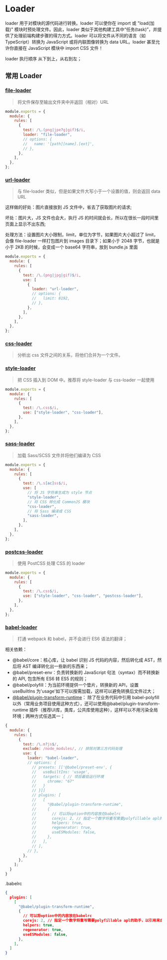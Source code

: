 # Loader

loader 用于对模块的源代码进行转换。loader 可以使你在 import 或 "load(加载)" 模块时预处理文件。因此，loader 类似于其他构建工具中“任务(task)”，并提供了处理前端构建步骤的得力方式。loader 可以将文件从不同的语言（如 TypeScript）转换为 JavaScript 或将内联图像转换为 data URL。loader 甚至允许你直接在 JavaScript 模块中 import CSS 文件！

loader 执行顺序 从下到上，从右到左；

## 常用 Loader

### [file-loader](https://webpack.docschina.org/loaders/file-loader/)

> 将文件保存至输出文件夹中并返回（相对）URL

```js
module.exports = {
  module: {
    rules: [
      {
        test: /\.(png|jpe?g|gif)$/i,
        loader: "file-loader",
        // options: {
        //   name: '[path][name].[ext]',
        // },
      },
    ],
  },
};
```

### [url-loader](https://webpack.docschina.org/loaders/url-loader/)

> 与 file-loader 类似，但是如果文件大写小于一个设置的值，则会返回 data URL

这样做的好处：图片直接放到 JS 文件中，省去了获取图片的请求;

坏处：图片大，JS 文件也会大，执行 JS 的时间就会长，所以在很长一段时间里页面上显示不出东西;

处理方法：设置图片大小限制，limit，单位为字节，如果图片大小超过了 limit，会像 file-loader 一样打包图片到 images 目录下；如果小于 2048 字节，也就是小于 2KB 的时候，会变成一个 base64 字符串，放到 bundle.js 里面

```js
module.exports = {
  module: {
    rules: [
      {
        test: /\.(png|jpg|gif)$/i,
        use: [
          {
            loader: "url-loader",
            // options: {
            //   limit: 8192,
            // },
          },
        ],
      },
    ],
  },
};
```

### [css-loader](https://webpack.docschina.org/loaders/css-loader/)

> 分析出 css 文件之间的关系，将他们合并为一个文件。

### [style-loader](https://webpack.docschina.org/loaders/style-loader/)

> 把 CSS 插入到 DOM 中。推荐将 style-loader 与 css-loader 一起使用

```js
module.exports = {
  module: {
    rules: [
      {
        test: /\.css$/i,
        use: ["style-loader", "css-loader"],
      },
    ],
  },
};
```

### [sass-loader](https://webpack.docschina.org/loaders/sass-loader/)

> 加载 Sass/SCSS 文件并将他们编译为 CSS

```js
module.exports = {
  module: {
    rules: [
      {
        test: /\.s[ac]ss$/i,
        use: [
          // 将 JS 字符串生成为 style 节点
          "style-loader",
          // 将 CSS 转化成 CommonJS 模块
          "css-loader",
          // 将 Sass 编译成 CSS
          "sass-loader",
        ],
      },
    ],
  },
};
```

### [postcss-loader](https://webpack.docschina.org/loaders/postcss-loader/)

> 使用 PostCSS 处理 CSS 的 loader

```js
module.exports = {
  module: {
    rules: [
      {
        test: /\.css$/i,
        use: ["style-loader", "css-loader", "postcss-loader"],
      },
    ],
  },
};
```

### [babel-loader](https://www.babeljs.cn/docs/)

> 打通 webpack 和 babel，并不会进行 ES6 语法的翻译；

相关依赖：

- @babel/core：核心库，让 babel 识别 JS 代码的内容，然后转化成 AST，然后将 AST 编译转化出一些新的东西来；
- @babel/preset-env：负责转换新的 JavaScript 句法（syntax）而不转换新的 API, 包含所有 ES6 转 ES5 的规则；
- @babel/polyfill：为当前环境提供一个垫片，转换新的 API，设置 useBuiltIns 为'usage'如下可以按需加载，这样可以避免转换后文件过大；
- [@babel/plugin-transform-runtime](https://www.babeljs.cn/docs/babel-plugin-transform-runtime)： 除了在业务代码中引用 babel-polyfill 以外（常用业务项目使用这种方式），还可以使用@babel/plugin-transform-runtime 插件（推荐UI库，类库，公共库使用这种），这样可以不用污染全局环境；两种方式任选其一；

```js
{
  module: {
    rules: [
      {
        test: /\.m?js$/,
        exclude: /node_modules/, // 排除对第三方代码处理
        use: {
          loader: "babel-loader",
          // options: {
            // presets: [['@babel/preset-env', {
            //   useBuiltIns: 'usage',
            //   targets: { // 项目最低运行环境
            //     chrome: "67"
            //   }
            // }]]
            // plugins: [
            //   [
            //     "@babel/plugin-transform-runtime",
            //     {
            //       // 可以将option中的内容放在babelrc
            //       corejs: 2, // 指定一个数字将重写需要polyfillable apl的助手，以引用来自该(主要)的助手。请注意，coreis: 2只支持全局变量(如Promise)和静态属性(如Array.from)，而corejs: 3也支持实例属性(如[].includes)。根据值需要安装相关依赖@babel/runtime-corejs2。
            //       helpers: true,
            //       regenerator: true,
            //       useESModules: false,
            //     },
            //   ],
            // ],
          // },
        },
      },
    ];
  }
}
```

.babelrc
```json
{
  plugins: [
    [
      "@babel/plugin-transform-runtime",
      {
        // 可以将option中的内容放在babelrc
        corejs: 2, // 指定一个数字将重写需要polyfillable apl的助手，以引用来自该(主要)的助手。请注意，coreis: 2只支持全局变量(如Promise)和静态属性(如Array.from)，而corejs: 3也支持实例属性(如[].includes)。根据值需要安装相关依赖@babel/runtime-corejs2。
        helpers: true,
        regenerator: true,
        useESModules: false,
      },
    ],
  ]
}
```

